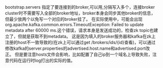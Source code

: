 bootstrap.servers
指定了要连接到的broker,可以用,分隔写入多个，连接broker cluster时不需要写入全部的broker地址，broker本身会同步其他broker的信息，但最少放两个以免写一个对应的broker挂了。
在实际使用中，可能会出现org.apache.kafka.common.errors.TimeoutException: Failed to update metadata after 60000 ms.这个错误，请求本身是发送成功的，检查zk topic也建立了，但就是获取不到metadata。
这是因为填入的broker服务器和kafka在zk上注册的host不一致导致的(在zk上可以通过get /brokers/ids/{id}查看)，可以通过修改kafka的server.properties的advertised.host.name和advertised.port改正。
但是要注意hosts文件会影响，比如配置了自己ip到一个域名上导致失败，注意代码在运行时log打出的实际的值。
